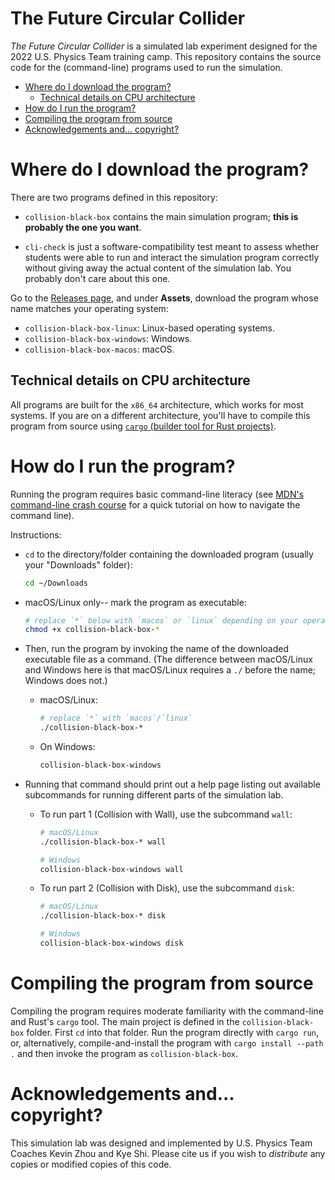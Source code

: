 # The Future Circular Collider

_The Future Circular Collider_ is a simulated lab experiment designed for the 2022 U.S. Physics Team training camp. This repository contains the source code for the (command-line) programs used to run the simulation.

- [Where do I download the program?](#where-do-i-download-the-program)
  - [Technical details on CPU architecture](#technical-details-on-cpu-architecture)
- [How do I run the program?](#how-do-i-run-the-program)
- [Compiling the program from source](#compiling-the-program-from-source)
- [Acknowledgements and... copyright?](#acknowledgements-and-copyright)

# Where do I download the program?

There are two programs defined in this repository:

- `collision-black-box` contains the main simulation program; **this is probably the one you want**.

- `cli-check` is just a software-compatibility test meant to assess whether students were able to run and interact the simulation program correctly without giving away the actual content of the simulation lab. You probably don't care about this one.

Go to the [Releases page][releases], and under **Assets**, download the program whose name matches your operating system:

- `collision-black-box-linux`: Linux-based operating systems.
- `collision-black-box-windows`: Windows.
- `collision-black-box-macos`: macOS.

## Technical details on CPU architecture

All programs are built for the `x86_64` architecture, which works for most systems. If you are on a different architecture, you'll have to compile this program from source using [`cargo` (builder tool for Rust projects)][cargo].

[releases]: https://github.com/USPhysicsTeam/2022-future-circular-collider/releases
[cargo]: https://doc.rust-lang.org/cargo/getting-started/installation.html

# How do I run the program?

Running the program requires basic command-line literacy (see [MDN's command-line crash course][mdn] for a quick tutorial on how to navigate the command line).

Instructions:

- `cd` to the directory/folder containing the downloaded program (usually your "Downloads" folder):

  ```sh
  cd ~/Downloads
  ```

- macOS/Linux only-- mark the program as executable:

  ```sh
  # replace `*` below with `macos` or `linux` depending on your operating system
  chmod +x collision-black-box-*
  ```

- Then, run the program by invoking the name of the downloaded executable file as a command. (The difference between macOS/Linux and Windows here is that macOS/Linux requires a `./` before the name; Windows does not.)

  - macOS/Linux:
    ```sh
    # replace `*` with `macos`/`linux`
    ./collision-black-box-*
    ```
  - On Windows:
    ```sh
    collision-black-box-windows
    ```

- Running that command should print out a help page listing out available subcommands for running different parts of the simulation lab.

  - To run part 1 (Collision with Wall), use the subcommand `wall`:

    ```sh
    # macOS/Linux
    ./collision-black-box-* wall

    # Windows
    collision-black-box-windows wall
    ```

  - To run part 2 (Collision with Disk), use the subcommand `disk`:

    ```sh
    # macOS/Linux
    ./collision-black-box-* disk

    # Windows
    collision-black-box-windows disk
    ```

[mdn]: https://developer.mozilla.org/en-US/docs/Learn/Tools_and_testing/Understanding_client-side_tools/Command_line

# Compiling the program from source

Compiling the program requires moderate familiarity with the command-line and Rust's `cargo` tool. The main project is defined in the `collision-black-box` folder. First `cd` into that folder. Run the program directly with `cargo run`, or, alternatively, compile-and-install the program with `cargo install --path .` and then invoke the program as `collision-black-box`.

# Acknowledgements and... copyright?

This simulation lab was designed and implemented by U.S. Physics Team Coaches Kevin Zhou and Kye Shi. Please cite us if you wish to _distribute_ any copies or modified copies of this code.
